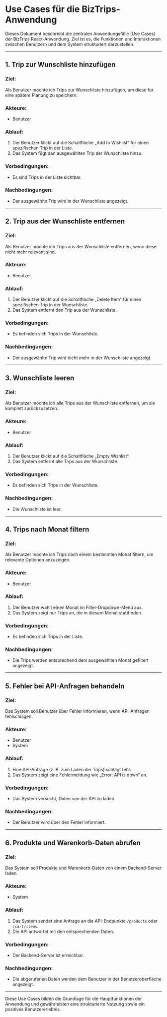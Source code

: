 # Use Cases für die BizTrips-Anwendung

Dieses Dokument beschreibt die zentralen Anwendungsfälle (Use Cases) der BizTrips React-Anwendung. Ziel ist es, die Funktionen und Interaktionen zwischen Benutzern und dem System strukturiert darzustellen.

---

## 1. Trip zur Wunschliste hinzufügen

### Ziel:

Als Benutzer möchte ich Trips zur Wunschliste hinzufügen, um diese für eine spätere Planung zu speichern.

### Akteure:

- Benutzer

### Ablauf:

1. Der Benutzer klickt auf die Schaltfläche „Add to Wishlist“ für einen spezifischen Trip in der Liste.
2. Das System fügt den ausgewählten Trip der Wunschliste hinzu.

### Vorbedingungen:

- Es sind Trips in der Liste sichtbar.

### Nachbedingungen:

- Der ausgewählte Trip wird in der Wunschliste angezeigt.

---

## 2. Trip aus der Wunschliste entfernen

### Ziel:

Als Benutzer möchte ich Trips aus der Wunschliste entfernen, wenn diese nicht mehr relevant sind.

### Akteure:

- Benutzer

### Ablauf:

1. Der Benutzer klickt auf die Schaltfläche „Delete Item“ für einen spezifischen Trip in der Wunschliste.
2. Das System entfernt den Trip aus der Wunschliste.

### Vorbedingungen:

- Es befinden sich Trips in der Wunschliste.

### Nachbedingungen:

- Der ausgewählte Trip wird nicht mehr in der Wunschliste angezeigt.

---

## 3. Wunschliste leeren

### Ziel:

Als Benutzer möchte ich alle Trips aus der Wunschliste entfernen, um sie komplett zurückzusetzen.

### Akteure:

- Benutzer

### Ablauf:

1. Der Benutzer klickt auf die Schaltfläche „Empty Wishlist“.
2. Das System entfernt alle Trips aus der Wunschliste.

### Vorbedingungen:

- Es befinden sich Trips in der Wunschliste.

### Nachbedingungen:

- Die Wunschliste ist leer.

---

## 4. Trips nach Monat filtern

### Ziel:

Als Benutzer möchte ich Trips nach einem bestimmten Monat filtern, um relevante Optionen anzuzeigen.

### Akteure:

- Benutzer

### Ablauf:

1. Der Benutzer wählt einen Monat im Filter-Dropdown-Menü aus.
2. Das System zeigt nur Trips an, die in diesem Monat stattfinden.

### Vorbedingungen:

- Es befinden sich Trips in der Liste.

### Nachbedingungen:

- Die Trips werden entsprechend dem ausgewählten Monat gefiltert angezeigt.

---

## 5. Fehler bei API-Anfragen behandeln

### Ziel:

Das System soll Benutzer über Fehler informieren, wenn API-Anfragen fehlschlagen.

### Akteure:

- Benutzer
- System

### Ablauf:

1. Eine API-Anfrage (z. B. zum Laden der Trips) schlägt fehl.
2. Das System zeigt eine Fehlermeldung wie „Error: API is down“ an.

### Vorbedingungen:

- Das System versucht, Daten von der API zu laden.

### Nachbedingungen:

- Der Benutzer wird über den Fehler informiert.

---

## 6. Produkte und Warenkorb-Daten abrufen

### Ziel:

Das System soll Produkte und Warenkorb-Daten von einem Backend-Server laden.

### Akteure:

- System

### Ablauf:

1. Das System sendet eine Anfrage an die API-Endpunkte `/products` oder `/cart/items`.
2. Die API antwortet mit den entsprechenden Daten.

### Vorbedingungen:

- Der Backend-Server ist erreichbar.

### Nachbedingungen:

- Die abgerufenen Daten werden dem Benutzer in der Benutzeroberfläche angezeigt.

---

Diese Use Cases bilden die Grundlage für die Hauptfunktionen der Anwendung und gewährleisten eine strukturierte Nutzung sowie ein positives Benutzererlebnis.
